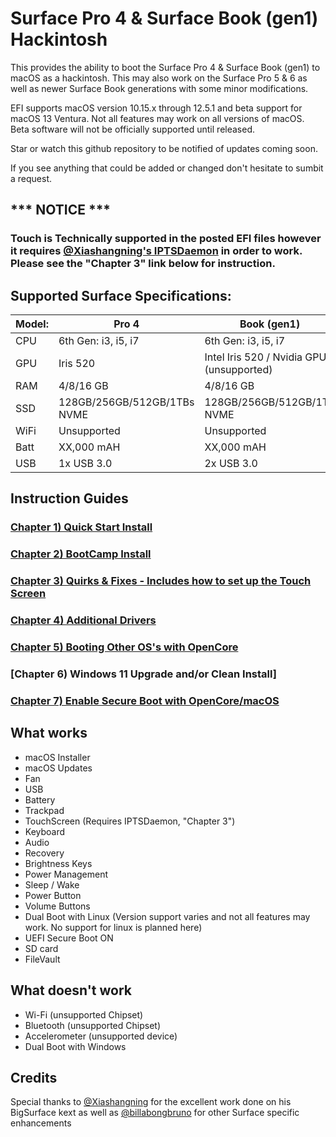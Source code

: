 # Surface Pro 4 & Surface Book (gen1) Hackintosh
This provides the ability to boot the Surface Pro 4 &amp; Surface Book (gen1) to macOS as a hackintosh. This may also work on the Surface Pro 5 &amp; 6 as well as newer Surface Book generations with some minor modifications. 

EFI supports macOS version 10.15.x through 12.5.1 and beta support for macOS 13 Ventura. Not all features may work on all versions of macOS. Beta software will not be officially supported until released.

Star or watch this github repository to be notified of updates coming soon. 

If you see anything that could be added or changed don't hesitate to sumbit a request.


## *** NOTICE ***
### Touch is Technically supported in the posted EFI files however it requires [@Xiashangning's IPTSDaemon](https://github.com/Xiashangning/IPTSDaemon) in order to work. Please see the "Chapter 3" link below for instruction.

## Supported Surface Specifications:

| Model: | Pro 4 | Book (gen1) |
|---|----------|----------|
|CPU| 6th Gen: i3, i5, i7 | 6th Gen: i3, i5, i7|
|GPU| Iris 520 | Intel Iris 520 / Nvidia GPU (unsupported) |
|RAM| 4/8/16 GB | 4/8/16 GB |
|SSD| 128GB/256GB/512GB/1TBs NVME | 128GB/256GB/512GB/1TB NVME |
|WiFi| Unsupported | Unsupported |
|Batt| XX,000 mAH | XX,000 mAH |
|USB| 1x USB 3.0 | 2x USB 3.0 |




## Instruction Guides

### [Chapter 1) Quick Start Install](https://github.com/balopez83/Surface-Pro-4-and-Surface-Book-Hackintosh/blob/main/1-QuickStart.md)
### [Chapter 2) BootCamp Install](https://github.com/balopez83/Surface-Pro-4-and-Surface-Book-Hackintosh/blob/main/2-BootCamp.md)
### [Chapter 3) Quirks & Fixes - Includes how to set up the Touch Screen](https://github.com/balopez83/Surface-Pro-4-and-Surface-Book-Hackintosh/blob/main/3-quirks%26fixes.md)
### [Chapter 4) Additional Drivers](https://github.com/balopez83/Surface-Pro-4-and-Surface-Book-Hackintosh/blob/main/4-drivers.md)
### [Chapter 5) Booting Other OS's with OpenCore](https://github.com/balopez83/Surface-Pro-4-and-Surface-Book-Hackintosh/blob/main/5-OtherOS%26OC.md)
### [Chapter 6) Windows 11 Upgrade and/or Clean Install]
### [Chapter 7) Enable Secure Boot with OpenCore/macOS](https://github.com/balopez83/Surface-Pro-4-and-Surface-Book-Hackintosh/blob/main/7-SecureBootOn.md)


## What works 

- macOS Installer
- macOS Updates
- Fan
- USB
- Battery
- Trackpad
- TouchScreen (Requires IPTSDaemon, "Chapter 3")
- Keyboard
- Audio
- Recovery
- Brightness Keys
- Power Management
- Sleep / Wake
- Power Button
- Volume Buttons
- Dual Boot with Linux (Version support varies and not all features may work. No support for linux is planned here)
- UEFI Secure Boot ON
- SD card
- FileVault





## What doesn't work

- Wi-Fi (unsupported Chipset)
- Bluetooth (unsupported Chipset)
- Accelerometer (unsupported device)
- Dual Boot with Windows



## Credits
Special thanks to [@Xiashangning](https://github.com/Xiashangning) for the excellent work done on his BigSurface kext as well as [@billabongbruno](https://github.com/billabongbruno) for other Surface specific enhancements<br>
